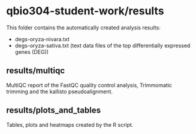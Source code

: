 # qbio304-student-work/results

This folder contains the automatically created analysis results:

- degs-oryza-nivara.txt
- degs-oryza-sativa.txt
(text data files of the top differentially expressed genes (DEG))


## results/multiqc

MultiQC report of the FastQC quality control analysis, Trimmomatic trimming and the kallisto pseudoalignment.


## results/plots_and_tables

Tables, plots and heatmaps created by the R script.